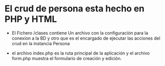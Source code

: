 # El crud de persona esta hecho en PHP y HTML

- El Fichero /clases contiene Un archivo con la configuración para la conexion a la BD y otro que es el encargado de ejecutar las acciones del crud en la instancia Persona

- el archivo index.php es la ruta principal de la aplicación y el archivo form.php muestra el formulario de creación y edición.
